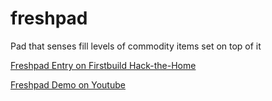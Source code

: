 # freshpad
Pad that senses fill levels of commodity items set on top of it

[Freshpad Entry on Firstbuild Hack-the-Home](https://firstbuild.com/william.bornor/freshpad/overview/)

[Freshpad Demo on Youtube](https://www.youtube.com/watch?v=ZWoMT8zBG3k)
